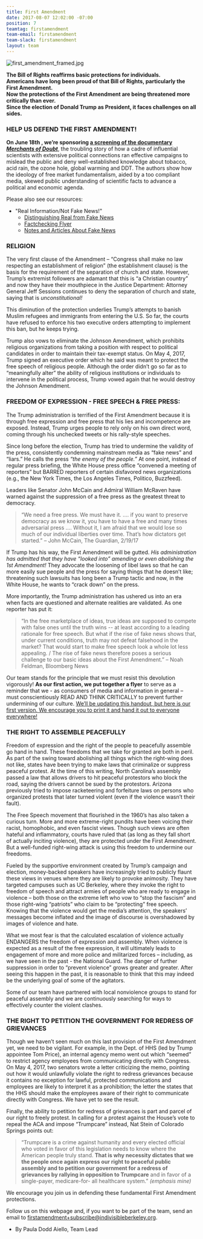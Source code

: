 ```yaml
---
title: First Amendment
date: 2017-08-07 12:02:00 -07:00
position: 7
teamtag: firstamendment
team-email: firstamendment
team-slack: firstamendment
layout: team
---
```


![first_amendment_framed.jpg](/uploads/first_amendment_framed.jpg)

**The Bill of Rights reaffirms basic protections for individuals.**<br>
**Americans have long been proud of that Bill of Rights, particularly the First Amendment.**<br>
**Now the protections of the First Amendment are being threatened more critically than ever.**<br>
**Since the election of Donald Trump as President, it faces challenges on all sides.**

###  HELP US DEFEND THE FIRST AMENDMENT!

**On June 18th , we’re sponsoring [a screening of the documentary *Merchants of Doubt*][merchants]**, the troubling story of how a cadre of influential scientists with extensive political connections ran effective campaigns to mislead the public and deny well-established knowledge about tobacco, acid rain, the ozone hole, global warming and DDT. The authors show how the ideology of free market fundamentalism, aided by a too compliant media, skewed public understanding of scientific facts to advance a political and economic agenda.

Please also see our resources:

+ "Real Information/Not Fake News!"
  + [Distinguishing Real from Fake News][2]
  + [Factchecking Flyer][factcheck]
  + [Notes and Articles About Fake News][articles]

[articles]: /s/notes-articles-re-fake-news.docx
[factcheck]: /s/Factchecking-flyer.pdf
[2]: /s/Distinguishing-Real-From-Fake-News-shortened.docx
[merchants]: /events/2017/6/18/film-screening-merchants-of-doubt


### RELIGION

The very first clause of the Amendment – “Congress shall make no law respecting an establishment of religion” (the establishment clause) is the basis for the requirement of the separation of church and state. However, Trump’s extremist followers are adamant that this is “a Christian country” and now they have their mouthpiece in the Justice Department: Attorney General Jeff Sessions continues to deny the separation of church and state, saying that is _unconstitutional!_

This diminution of the protection underlies Trump’s attempts to banish Muslim refugees and immigrants from entering the U.S. So far, the courts have refused to enforce his two executive orders attempting to implement this ban, but he keeps trying.

Trump also vows to eliminate the Johnson Amendment, which prohibits religious organizations from taking a position with respect to political candidates in order to maintain their tax-exempt status. On May 4, 2017, Trump signed an executive order which he said was meant to protect the free speech of religious people. Although the order didn’t go so far as to “meaningfully alter” the ability of religious institutions or individuals to intervene in the political process, Trump vowed again that he would destroy the Johnson Amendment.

### FREEDOM OF EXPRESSION - FREE SPEECH & FREE PRESS:

The Trump administration is terrified of the First Amendment because it is through free expression and free press that his lies and incompetence are exposed. Instead, Trump urges people to rely only on his own direct word, coming through his unchecked tweets or his rally-style speeches.

Since long before the election, Trump has tried to undermine the validity of the press, consistently condemning mainstream media as “fake news” and “liars.” He calls the press _“the enemy of the people.”_ At one point, instead of regular press briefing, the White House press office “convened a meeting of reporters” but BARRED reporters of certain disfavored news organizations (e.g., the New York Times, the Los Angeles Times, Politico, Buzzfeed).

Leaders like Senator John McCain and Admiral William McRaven have warned against the suppression of a free press as the greatest threat to democracy.

> “We need a free press. We must have it. …. if you want to preserve democracy as we know it, you have to have a free and many times adversarial press …. Without it, I am afraid that we would lose so much of our individual liberties over time. That’s how dictators get started.” – John McCain, The Guardian, 2/19/17

If Trump has his way, the First Amendment will be gutted. _His administration has admitted that they have “looked into” amending or even abolishing the 1st Amendment!_ They advocate the loosening of libel laws so that he can more easily sue people and the press for saying things that he doesn’t like; threatening such lawsuits has long been a Trump tactic and now, in the White House, he wants to “crack down” on the press.

More importantly, the Trump administration has ushered us into an era when facts are questioned and alternate realities are validated. As one reporter has put it:

> “In the free marketplace of ideas, true ideas are supposed to compete with false ones until the truth wins -- at least according to a leading rationale for free speech. But what if the rise of fake news shows that, under current conditions, truth may not defeat falsehood in the market? That would start to make free speech look a whole lot less appealing. / The rise of fake news therefore poses a serious challenge to our basic ideas about the First Amendment.” – Noah Feldman, Bloomberg News

Our team stands for the principle that we must resist this devolution vigorously! **As our first action, we put together a flyer** to serve as a reminder that we - as consumers of media and information in general – must conscientiously READ AND THINK CRITICALLY to prevent further undermining of our culture. [We’ll be updating this handout, but here is our first version. We encourage you to print it and hand it out to everyone everywhere!][factcheck]

### THE RIGHT TO ASSEMBLE PEACEFULLY

Freedom of expression and the right of the people to peacefully assemble go hand in hand. These freedoms that we take for granted are both in peril. As part of the swing toward abolishing all things which the right-wing does not like, states have been trying to make laws that criminalize or suppress peaceful protest. At the time of this writing, North Carolina’s assembly passed a law that allows drivers to hit peaceful protestors who block the road, saying the drivers cannot be sued by the protestors. Arizona previously tried to impose racketeering and forfeiture laws on persons who organized protests that later turned violent (even if the violence wasn’t their fault).

The Free Speech movement that flourished in the 1960’s has also taken a curious turn. More and more extreme-right pundits have been voicing their racist, homophobic, and even fascist views. Though such views are often hateful and inflammatory, courts have ruled that (as long as they fall short of actually inciting violence), they are protected under the First Amendment. But a well-funded right-wing attack is using this freedom to undermine our freedoms.

Fueled by the supportive environment created by Trump’s campaign and election, money-backed speakers have increasingly tried to publicly flaunt these views in venues where they are likely to provoke animosity. They have targeted campuses such as UC Berkeley, where they invoke the right to freedom of speech and attract armies of people who are ready to engage in violence – both those on the extreme left who vow to “stop the fascism” and those right-wing “patriots” who claim to be “protecting” free speech. Knowing that the violence would get the media’s attention, the speakers’ messages become inflated and the image of discourse is overshadowed by images of violence and hate.

What we most fear is that the calculated escalation of violence actually ENDANGERS the freedom of expression and assembly. When violence is expected as a result of the free expression, it will ultimately leads to engagement of more and more police and militarized forces – including, as we have seen in the past - the National Guard. The danger of further suppression in order to “prevent violence” grows greater and greater. After seeing this happen in the past, it is reasonable to think that this may indeed be the underlying goal of some of the agitators.

Some of our team have partnered with local nonviolence groups to stand for peaceful assembly and we are continuously searching for ways to effectively counter the violent clashes.

### THE RIGHT TO PETITION THE GOVERNMENT FOR REDRESS OF GRIEVANCES

Though we haven’t seen much on this last provision of the First Amendment yet, we need to be vigilant. For example, in the Dept. of HHS (led by Trump appointee Tom Price), an internal agency memo went out which “seemed” to restrict agency employees from communicating directly with Congress. On May 4, 2017, two senators wrote a letter criticizing the memo, pointing out how it would unlawfully violate the right to redress grievances because it contains no exception for lawful, protected communications and employees are likely to interpret it as a prohibition; the letter the states that the HHS should make the employees aware of their right to communicate directly with Congress. We have yet to see the result.

Finally, the ability to petition for redress of grievances is part and parcel of our right to freely protest. In calling for a protest against the House’s vote to repeal the ACA and impose “Trumpcare” instead, Nat Stein of Colorado Springs points out:

> “Trumpcare is a crime against humanity and every elected official who voted in favor of this legislation needs to know where the American people truly stand. **That is why necessity dictates that we the people once again express our right to peaceful public assembly and to petition our government for a redress of grievances by rallying in opposition to Trumpcare** and in favor of a single-payer, medicare-for- all healthcare system.” *(emphasis mine)*

We encourage you join us in defending these fundamental First Amendment protections.

Follow us on this webpage and, if you want to be part of the team, send an email to [firstamendment+subscribe@indivisibleberkeley.org](mailto:firstamendment+subscribe@indivisibleberkeley.org).

- By Paula Dodd Aiello, Team Lead
